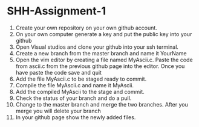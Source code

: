 # SHH-Assignment-1

1.	Create your own repository on your own github account.  
2.	On your own computer generate a key and put the public key into your github 
3.	Open Visual studios and clone your github into your ssh terminal.  
4.	Create a new branch from the master branch and name it YourName 
5.	Open the vim editor by creating a file named MyAscii.c. Paste the code from ascii.c from the previous github page into the editor. Once you have paste the code save and quit 
6.	Add the file MyAscii.c to be staged ready to commit.  
7.	Compile the file MyAscii.c and name it MyAscii.  
8.	Add the compiled MyAscii to the stage and commit.  
9.	Check the status of your branch and do a pull.  
10.	Change to the master branch and merge the two branches. After you merge you will delete your branch 
11.	In your github page show the newly added files. 

